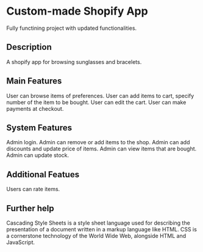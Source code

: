 # Custom-made Shopify App

Fully functining project with updated functionalities.

## Description

A shopify app for browsing sunglasses and bracelets.

## Main Features

User can browse items of preferences.
User can add items to cart, specify number of the item to be bought.
User can edit the cart.
User can make payments at checkout.

## System Features

Admin login.
Admin can remove or add items to the shop.
Admin can add discounts and update price of items.
Admin can view items that are bought.
Admin can update stock.

## Additional Featues

Users can rate items.

## Further help

Cascading Style Sheets is a style sheet language used for describing the presentation of a document written in a markup language like HTML. CSS is a cornerstone technology of the World Wide Web, alongside HTML and JavaScript.
